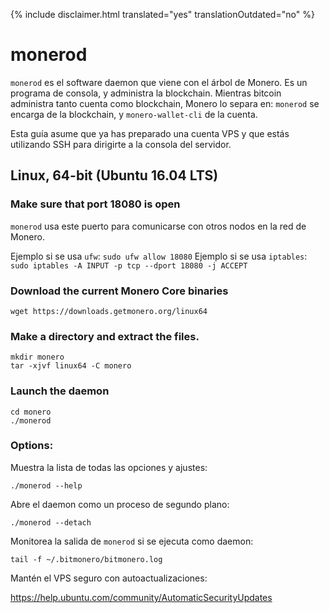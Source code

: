 {% include disclaimer.html translated="yes" translationOutdated="no" %}

# monerod

`monerod` es el software daemon que viene con el árbol de Monero. Es un
programa de consola, y administra la blockchain. Mientras bitcoin administra
tanto cuenta como blockchain, Monero lo separa en: `monerod` se encarga de
la blockchain, y `monero-wallet-cli` de la cuenta.

Esta guía asume que ya has preparado una cuenta VPS y que estás utilizando
SSH para dirigirte a la consola del servidor.

## Linux, 64-bit (Ubuntu 16.04 LTS)

### Make sure that port 18080 is open

`monerod` usa este puerto para comunicarse con otros nodos en la red de
Monero.

Ejemplo si se usa `ufw`: `sudo ufw allow 18080` Ejemplo si se usa
`iptables`: `sudo iptables -A INPUT -p tcp --dport 18080 -j ACCEPT`

### Download the current Monero Core binaries

    wget https://downloads.getmonero.org/linux64

### Make a directory and extract the files.

    mkdir monero
    tar -xjvf linux64 -C monero

### Launch the daemon

    cd monero
    ./monerod

### Options:

Muestra la lista de todas las opciones y ajustes:

    ./monerod --help

Abre el daemon como un proceso de segundo plano:

    ./monerod --detach

Monitorea la salida de `monerod` si se ejecuta como daemon:

    tail -f ~/.bitmonero/bitmonero.log

Mantén el VPS seguro con autoactualizaciones:

https://help.ubuntu.com/community/AutomaticSecurityUpdates


